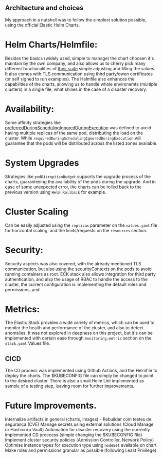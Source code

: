 ## Architecture and choices

My approach in a nutshell was to follow the simplest solution possible, using the official Elastic Helm Charts.

# Helm Charts/Helmfile:

Besides the basics (widely used, simple to manage) the chart choosen it's maintain by the own company, and also allows us to cherry pick many different functionalities of [their suite](https://github.com/elastic/cloud-on-k8s/tree/main/deploy/eck-stack/charts) simple adjusting and filling the values.
It also comes with TLS communication using third party/owon certificates (or self signed to run examples).
The Helmfile also enhances the capabilities of the charts, allowing us to handle whole environemts (multiple clusters) in a single file, what shines in the case of a disaster recovery.

# Availability:

Some affinity strategies like [preferredDuringSchedulingIgnoredDuringExecution](preferredDuringSchedulingIgnoredDuringExecution) was defined to avoid having multiple replicas of the same pod, distributing the load on the cluster.
While `requiredDuringSchedulingIgnoredDuringExecution` will guarantee that the pods will be distributed across the listed zones available.

# System Upgrades
Strategies like `podDisruptionBudget` supports the upgrade process of the charts, guaranteeing the availability of the pods during the upgrade. And in case of some unexpected error, the charts can be rolled back to the previous version using `Helm Rollback` for example.

# Cluster Scaling
Can be easily adjusted using the `replicas` parameter on the `values.yaml` file for horizontal scaling, and the limits/requests on the `resources` section.

# Security:
Security aspects was also covered, with the already mentioned TLS communication, but also using the securityContexts on the pods to avoid running containers as root.
ECK stack also allows integration for third party authentication, and also the usage of RBAC to handle the access to the cluster, the current configuration is implementing the default roles and permissions, and 

# Metrics:
The Elastic Stack provides a wide variety of metrics, which can be used to monitor the health and performance of the cluster, and also to detect anomalies. It was not explored in deepness on this project, but it's can be implemented with certain ease through `monitoring.metric` section on the `stack.yaml` Values file.

## CICD
The CD process was implemented using Github Actions, and the Helmfile to deploy the charts. The $KUBECONFIG file can simply be changed to point to the desired cluster.
There is also a small Helm Lint implemented as sample of a testing step, leaving room for further improvements.

# Future Improvements.
Internalize artifacts in general (charts, images) - Rebuildar com testes de segurança (CVE)
Manage secrets using external solutions (Cloud Manage or Hashicorp Vault)
Automation for disaster recovery using the currently implemented CD proccess (simple changing the $KUBECONFIG file) 
Implement cluster security policies (Admission Controller, Network Policy)
Optimise instance types for execution type using `nodeSet` available on chart
Make roles and permissions granular as possible (following Least Privilege)